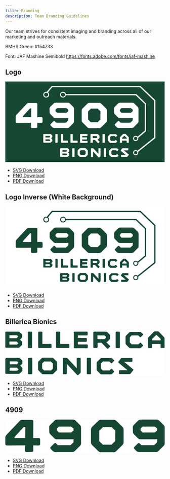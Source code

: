 ```yaml
---
title: Branding
description: Team Branding Guidelines
---
```


Our team strives for consistent imaging and branding across all of our marketing and outreach materials.

BMHS Green: #154733

Font: JAF Mashine Semibold https://fonts.adobe.com/fonts/jaf-mashine

## Logo
![](Logo.png)

- [SVG Download](Logo.svg)
- [PNG Download](Logo.png)
- [PDF Download](Logo.pdf)

## Logo Inverse (White Background)
![](Logo_Inverse.png)

- [SVG Download](Logo_Inverse.svg)
- [PNG Download](Logo_Inverse.png)
- [PDF Download](Logo_Inverse.pdf)

## Billerica Bionics
![](Billerica_Bionics.png)

- [SVG Download](Billerica_Bionics.svg)
- [PNG Download](Billerica_Bionics.png)
- [PDF Download](Billerica_Bionics.pdf)

## 4909
![](4909.png)

- [SVG Download](4909.svg)
- [PNG Download](4909.png)
- [PDF Download](4909.pdf)